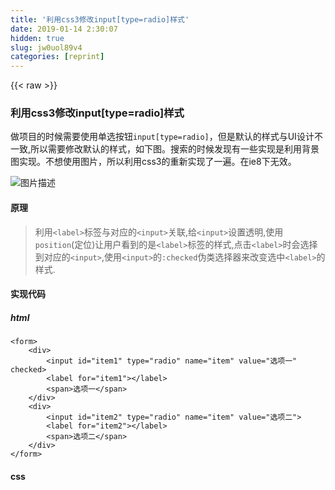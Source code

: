 ```yaml
---
title: '利用css3修改input[type=radio]样式' 
date: 2019-01-14 2:30:07
hidden: true
slug: jw0uol89v4
categories: [reprint]
---
```


{{< raw >}}

                    
<h3 id="articleHeader0">利用css3修改input[type=radio]样式</h3>
<p>做项目的时候需要使用单选按钮<code>input[type=radio]</code>，但是默认的样式与UI设计不一致,所以需要修改默认的样式，如下图。搜索的时候发现有一些实现是利用背景图实现。不想使用图片，所以利用css3的重新实现了一遍。在ie8下无效。</p>
<p><span class="img-wrap"><img data-src="/img/bVNOV2?w=125&amp;h=81" src="https://static.alili.tech/img/bVNOV2?w=125&amp;h=81" alt="图片描述" title="图片描述" style="cursor: pointer; display: inline;"></span></p>
<h4>原理</h4>
<blockquote><p>利用<code>&lt;label&gt;</code>标签与对应的<code>&lt;input&gt;</code>关联,给<code>&lt;input&gt;</code>设置透明,使用<code>position</code>(定位)让用户看到的是<code>&lt;label&gt;</code>标签的样式,点击<code>&lt;label&gt;</code>时会选择到对应的<code>&lt;input&gt;</code>,使用<code>&lt;input&gt;</code>的<code>:checked</code>伪类选择器来改变选中<code>&lt;label&gt;</code>的样式.</p></blockquote>
<h4>实现代码</h4>
<h5>html</h5>
<div class="widget-codetool" style="display:none;">
      <div class="widget-codetool--inner">
      <span class="selectCode code-tool" data-toggle="tooltip" data-placement="top" title="" data-original-title="全选"></span>
      <span type="button" class="copyCode code-tool" data-toggle="tooltip" data-placement="top" data-clipboard-text="<form>
    <div>
        <input id=&quot;item1&quot; type=&quot;radio&quot; name=&quot;item&quot; value=&quot;选项一&quot; checked>
        <label for=&quot;item1&quot;></label>
        <span>选项一</span>
    </div>
    <div>
        <input id=&quot;item2&quot; type=&quot;radio&quot; name=&quot;item&quot; value=&quot;选项二&quot;>
        <label for=&quot;item2&quot;></label>
        <span>选项二</span>
    </div>
</form>" title="" data-original-title="复制"></span>
      <span type="button" class="saveToNote code-tool" data-toggle="tooltip" data-placement="top" title="" data-original-title="放进笔记"></span>
      </div>
      </div><pre class="htmlbars hljs"><code class="htmlbars"><span class="xml"><span class="hljs-tag">&lt;<span class="hljs-name">form</span>&gt;</span>
    <span class="hljs-tag">&lt;<span class="hljs-name">div</span>&gt;</span>
        <span class="hljs-tag">&lt;<span class="hljs-name">input</span> <span class="hljs-attr">id</span>=<span class="hljs-string">"item1"</span> <span class="hljs-attr">type</span>=<span class="hljs-string">"radio"</span> <span class="hljs-attr">name</span>=<span class="hljs-string">"item"</span> <span class="hljs-attr">value</span>=<span class="hljs-string">"选项一"</span> <span class="hljs-attr">checked</span>&gt;</span>
        <span class="hljs-tag">&lt;<span class="hljs-name">label</span> <span class="hljs-attr">for</span>=<span class="hljs-string">"item1"</span>&gt;</span><span class="hljs-tag">&lt;/<span class="hljs-name">label</span>&gt;</span>
        <span class="hljs-tag">&lt;<span class="hljs-name">span</span>&gt;</span>选项一<span class="hljs-tag">&lt;/<span class="hljs-name">span</span>&gt;</span>
    <span class="hljs-tag">&lt;/<span class="hljs-name">div</span>&gt;</span>
    <span class="hljs-tag">&lt;<span class="hljs-name">div</span>&gt;</span>
        <span class="hljs-tag">&lt;<span class="hljs-name">input</span> <span class="hljs-attr">id</span>=<span class="hljs-string">"item2"</span> <span class="hljs-attr">type</span>=<span class="hljs-string">"radio"</span> <span class="hljs-attr">name</span>=<span class="hljs-string">"item"</span> <span class="hljs-attr">value</span>=<span class="hljs-string">"选项二"</span>&gt;</span>
        <span class="hljs-tag">&lt;<span class="hljs-name">label</span> <span class="hljs-attr">for</span>=<span class="hljs-string">"item2"</span>&gt;</span><span class="hljs-tag">&lt;/<span class="hljs-name">label</span>&gt;</span>
        <span class="hljs-tag">&lt;<span class="hljs-name">span</span>&gt;</span>选项二<span class="hljs-tag">&lt;/<span class="hljs-name">span</span>&gt;</span>
    <span class="hljs-tag">&lt;/<span class="hljs-name">div</span>&gt;</span>
<span class="hljs-tag">&lt;/<span class="hljs-name">form</span>&gt;</span></span></code></pre>
<h4>css</h4>
<div class="widget-codetool" style="display:none;">
      <div class="widget-codetool--inner">
      <span class="selectCode code-tool" data-toggle="tooltip" data-placement="top" title="" data-original-title="全选"></span>
      <span type="button" class="copyCode code-tool" data-toggle="tooltip" data-placement="top" data-clipboard-text="        div {
            position: relative;
            line-height: 30px;
        }
        
        input[type=&quot;radio&quot;] {
            width: 20px;
            height: 20px;
            opacity: 0;
        }
        
        label {
            position: absolute;
            left: 5px;
            top: 3px;
            width: 20px;
            height: 20px;
            border-radius: 50%;
            border: 1px solid #999;
        }
        
        /*设置选中的input的样式*/
        /* + 是兄弟选择器,获取选中后的label元素*/
        input:checked+label { 
            background-color: #fe6d32;
            border: 1px solid #fe6d32;
        }
        
        input:checked+label::after {
            position: absolute;
            content: &quot;&quot;;
            width: 5px;
            height: 10px;
            top: 3px;
            left: 6px;
            border: 2px solid #fff;
            border-top: none;
            border-left: none;
            transform: rotate(45deg)
        }" title="" data-original-title="复制"></span>
      <span type="button" class="saveToNote code-tool" data-toggle="tooltip" data-placement="top" title="" data-original-title="放进笔记"></span>
      </div>
      </div><pre class="css hljs"><code class="css">        <span class="hljs-selector-tag">div</span> {
            <span class="hljs-attribute">position</span>: relative;
            <span class="hljs-attribute">line-height</span>: <span class="hljs-number">30px</span>;
        }
        
        <span class="hljs-selector-tag">input</span><span class="hljs-selector-attr">[type="radio"]</span> {
            <span class="hljs-attribute">width</span>: <span class="hljs-number">20px</span>;
            <span class="hljs-attribute">height</span>: <span class="hljs-number">20px</span>;
            <span class="hljs-attribute">opacity</span>: <span class="hljs-number">0</span>;
        }
        
        <span class="hljs-selector-tag">label</span> {
            <span class="hljs-attribute">position</span>: absolute;
            <span class="hljs-attribute">left</span>: <span class="hljs-number">5px</span>;
            <span class="hljs-attribute">top</span>: <span class="hljs-number">3px</span>;
            <span class="hljs-attribute">width</span>: <span class="hljs-number">20px</span>;
            <span class="hljs-attribute">height</span>: <span class="hljs-number">20px</span>;
            <span class="hljs-attribute">border-radius</span>: <span class="hljs-number">50%</span>;
            <span class="hljs-attribute">border</span>: <span class="hljs-number">1px</span> solid <span class="hljs-number">#999</span>;
        }
        
        <span class="hljs-comment">/*设置选中的input的样式*/</span>
        <span class="hljs-comment">/* + 是兄弟选择器,获取选中后的label元素*/</span>
        <span class="hljs-selector-tag">input</span><span class="hljs-selector-pseudo">:checked+label</span> { 
            <span class="hljs-attribute">background-color</span>: <span class="hljs-number">#fe6d32</span>;
            <span class="hljs-attribute">border</span>: <span class="hljs-number">1px</span> solid <span class="hljs-number">#fe6d32</span>;
        }
        
        <span class="hljs-selector-tag">input</span><span class="hljs-selector-pseudo">:checked+label</span><span class="hljs-selector-pseudo">::after</span> {
            <span class="hljs-attribute">position</span>: absolute;
            <span class="hljs-attribute">content</span>: <span class="hljs-string">""</span>;
            <span class="hljs-attribute">width</span>: <span class="hljs-number">5px</span>;
            <span class="hljs-attribute">height</span>: <span class="hljs-number">10px</span>;
            <span class="hljs-attribute">top</span>: <span class="hljs-number">3px</span>;
            <span class="hljs-attribute">left</span>: <span class="hljs-number">6px</span>;
            <span class="hljs-attribute">border</span>: <span class="hljs-number">2px</span> solid <span class="hljs-number">#fff</span>;
            <span class="hljs-attribute">border-top</span>: none;
            <span class="hljs-attribute">border-left</span>: none;
            <span class="hljs-attribute">transform</span>: <span class="hljs-built_in">rotate</span>(45deg)
        }</code></pre>
<h3 id="articleHeader1">dome</h3>
<p>链接：<a href="http://runjs.cn/code/hmevb9gs" rel="nofollow noreferrer" target="_blank">http://runjs.cn/code/hmevb9gs</a></p>

                
{{< /raw >}}

# 版权声明
本文资源来源互联网，仅供学习研究使用，版权归该资源的合法拥有者所有，

本文仅用于学习、研究和交流目的。转载请注明出处、完整链接以及原作者。

原作者若认为本站侵犯了您的版权，请联系我们，我们会立即删除！

## 原文标题
利用css3修改input[type=radio]样式

## 原文链接
[https://segmentfault.com/a/1190000009451568](https://segmentfault.com/a/1190000009451568)

